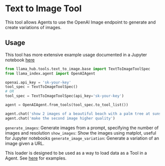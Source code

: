 # Text to Image Tool

This tool allows Agents to use the OpenAI Image endpoint to generate and create variations of images. 

## Usage

This tool has more extensive example usage documented in a Jupyter notebook [here](https://github.com/emptycrown/llama-hub/tree/main/llama_hub/tools/notebooks/text_to_image.ipynb)

```python
from llama_hub.tools.text_to_image.base import TextToImageToolSpec
from llama_index.agent import OpenAIAgent

openai.api_key = 'sk-your-key'
tool_spec = TextToImageToolSpec()
# OR
tool_spec = TextToImageToolSpec(api_key='sk-your-key')

agent = OpenAIAgent.from_tools(tool_spec.to_tool_list())

agent.chat('show 2 images of a beautiful beach with a palm tree at sunset')
agent.chat('make the second image higher quality')
```

`generate_images`: Generate images from a prompt, specifying the number of images and resolution
`show_images`: Show the images using matplot, useful for Jupyter notebooks
`generate_image_variation`: Generate a variation of an image given a URL.

This loader is designed to be used as a way to load data as a Tool in a Agent. See [here](https://github.com/emptycrown/llama-hub/tree/main) for examples.
